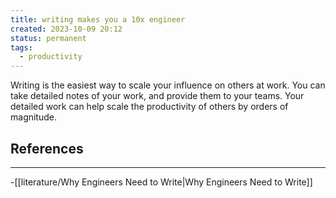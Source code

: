 ```yaml
---
title: writing makes you a 10x engineer
created: 2023-10-09 20:12
status: permanent
tags:
  - productivity
---
```

Writing is the easiest way to scale your influence on others at work. You can take detailed notes of your work, and provide them to your teams. Your detailed work can help scale the productivity of others by orders of magnitude. 

## References
---
-[[literature/Why Engineers Need to Write|Why Engineers Need to Write]]